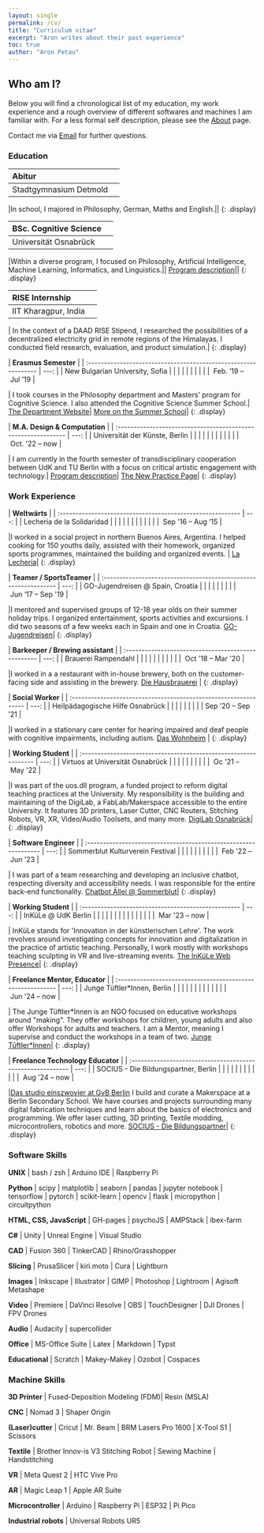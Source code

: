 ```yaml
---
layout: single
permalink: /cv/
title: "Curriculum vitae"
excerpt: "Aron writes about their past experience"
toc: true
author: "Aron Petau"
---
```


## Who am I?

Below you will find a chronological list of my education, my work experience and a rough overview of different softwares and machines I am familiar with. For a less formal self description, please see the [About](/about) page.

Contact me via [Email](mailto:aron@petau.net) for further questions.

### Education

| **Abitur**                                             |      |
| :----------------------------------------------------- | ---: |
| <i class="fas fa-building"></i> Stadtgymnasium Detmold |      |  |  |  |  |  |  |  |  |  |  | <i class="fas fa-calendar-alt"></i>&nbsp;Aug&nbsp;'11&nbsp;-&nbsp;Jun&nbsp;‘15 |

|In school, I majored in Philosophy, German, Maths and English.||
{: .display}

| **BSc. Cognitive Science**                            |      |
| :---------------------------------------------------- | ---: |
| <i class="fas fa-building"></i> Universität Osnabrück |      |  |  |  |  |  |  |  |  |  |  |  | <i class="fas fa-calendar-alt"></i>&nbsp;Oct&nbsp;‘16&nbsp;–&nbsp;Feb&nbsp;'22 |

|Within a diverse program, I focused on Philosophy, Artificial Intelligence, Machine Learning, Informatics, and Linguistics.||
[Program description](https://www.uni-osnabrueck.de/en/prospective-students/studiengaenge-a-z/cognitive-science-bachelor-of-science/)||
{: .display}

| **RISE Internship**                                  |      |
| :--------------------------------------------------- | ---: |
| <i class="fas fa-building"></i> IIT Kharagpur, India |      |  |  |  |  |  |  |  |  |  |  |  |  | <i class="fas fa-calendar-alt"></i>&nbsp;Sep&nbsp;’18&nbsp;–&nbsp;Jan&nbsp;’19 |

| In the context of a DAAD RISE Stipend, I researched the possibilities of a decentralized electricity grid in remote regions of the Himalayas. I conducted field research, evaluation, and product simulation.|
{: .display}

| **Erasmus Semester**                                            |
| :-------------------------------------------------------------- | ---: |
| <i class="fas fa-building"></i> New Bulgarian University, Sofia |      |  |  |  |  |  |  |  |  | <i class="fas fa-calendar-alt"></i>&nbsp;Feb.&nbsp;’19&nbsp;–&nbsp;Jul&nbsp;’19 |

| I took courses in the Philosophy department and Masters’ program for Cognitive Science. I also attended the Cognitive Science Summer School.|
[The Department Website](https://cogsci.nbu.bg/en/)|
[More on the Summer School](https://cogsci.nbu.bg/en/international-summer-school-in-cognitive-science)|
{: .display}

| **M.A. Design & Computation**                                  |
| :------------------------------------------------------------- | ---: |
| <i class="fas fa-building"></i> Universität der Künste, Berlin |      |  |  |  |  |  |  |  |  |  |  | <i class="fas fa-calendar-alt"></i>&nbsp;Oct.&nbsp;'22&nbsp;–&nbsp;now |

| I am currently in the fourth semester of transdisciplinary cooperation between UdK and TU Berlin with a focus on critical artistic engagement with technology.|
[Program description](https://www.design-computation.berlin)|
[The New Practice Page](https://www.newpractice.net/)|
{: .display}

### Work Experience

| **Weltwärts**                                              |
| :--------------------------------------------------------- | ---: |
| <i class="fas fa-building"></i> Lecheria de la Solidaridad |      |  |  |  |  |  |  |  |  |  |  | <i class="fas fa-calendar-alt"></i>&nbsp;Sep&nbsp;'16&nbsp;–&nbsp;Aug&nbsp;‘15 |

|I worked in a social project in northern Buenos Aires, Argentina. I helped cooking for 150 youths daily, assisted with their homework, organized sports programmes, maintained the building and organized events. |
[La Lecheria](https://lecheria.org.ar/)|
{: .display}

| **Teamer / SportsTeamer**                                        |
| :--------------------------------------------------------------- | ---: |
| <i class="fas fa-building"></i> GO-Jugendreisen @ Spain, Croatia |      |  |  |  |  |  |  |  | <i class="fas fa-calendar-alt"></i>&nbsp;Jun&nbsp;‘17&nbsp;–&nbsp;Sep&nbsp;'19 |

|I mentored and supervised groups of 12-18 year olds on their summer holiday trips. I organized entertainment, sports activities and excursions. I did two seasons of a few weeks each in Spain and one in Croatia.
[GO-Jugendreisen](https://www.go-jugendreisen.de)|
{: .display}

| **Barkeeper / Brewing assistant**                   |
| :-------------------------------------------------- | ---: |
| <i class="fas fa-building"></i> Brauerei Rampendahl |      |  |  |  |  |  |  |  |  |  | <i class="fas fa-calendar-alt"></i>&nbsp;Oct&nbsp;'18&nbsp;–&nbsp;Mar&nbsp;'20 |

|I worked in a a restaurant with in-house brewery, both on the customer-facing side and assisting in the brewery.
[Die Hausbrauerei](http://www.rampendahl.de) |
{: .display}

| **Social Worker**                                                |
| :--------------------------------------------------------------- | ---: |
| <i class="fas fa-building"></i> Heilpädagogische Hilfe Osnabrück |      |  |  |  |  |  |  |  | <i class="fas fa-calendar-alt"></i> Sep ’20 – Sep ’21 |

|I worked in a stationary care center for hearing impaired and deaf people with cognitive impairments, including autism.
[Das Wohnheim](https://os-hho.de/standorte/haus-10) |
{: .display}

| **Working Student**                                              |
| :--------------------------------------------------------------- | ---: |
| <i class="fas fa-building"></i> Virtuos at Universität Osnabrück |      |  |  |  |  |  |  |  |  | <i class="fas fa-calendar-alt"></i>&nbsp;Oc&nbsp;'21&nbsp;–&nbsp;May&nbsp;'22 |

|I was part of the uos.dll program, a funded project to reform digital teaching practices at the University. My responsibility is the building and maintaining of the DigiLab, a FabLab/Makerspace accessible to the entire University. It features 3D printers, Laser Cutter, CNC Routers, Stitching Robots, VR, XR, Video/Audio Toolsets, and many more.
[DigiLab Osnabrück](https://digitale-lehre.virtuos.uni-osnabrueck.de/uos-digilab/)|
{: .display}

| **Software Engineer**                                            |
| :--------------------------------------------------------------- | ---: |
| <i class="fas fa-building"></i> Sommerblut Kulturverein Festival |      |  |  |  |  |  |  |  |  | <i class="fas fa-calendar-alt"></i>&nbsp;Feb&nbsp;'22&nbsp;–&nbsp;Jun&nbsp;'23 |

| I was part of a team researching and developing an inclusive chatbot, respecting diversity and accessibility needs. I was responsible for the entire back-end functionality.
[Chatbot Ällei @ Sommerblut](https://chatbot.sommerblut.de)|
{: .display}

| **Working Student**                                 |
| :-------------------------------------------------- | ---: |
| <i class="fas fa-building"></i> InKüLe @ UdK Berlin |      |  |  |  |  |  |  |  |  |  |  |  |  |  | <i class="fas fa-calendar-alt"></i>&nbsp;Mar&nbsp;'23&nbsp;–&nbsp;now |

| InKüLe stands for 'Innovation in der künstlerischen Lehre'. The work revolves around investigating concepts for innovation and digitalization in the practice of artistic teaching. Personally, I work mostly with workshops teaching sculpting in VR and live-streaming events.
[The InKüLe Web Presence](https://www.inkuele.de/landing)|
{: .display}

| **Freelance Mentor, Educator**                              |
| :---------------------------------------------------------- | ---: |
| <i class="fas fa-building"></i> Junge Tüftler*Innen, Berlin |      |  |  |  |  |  |  |  |  |  |  |  | <i class="fas fa-calendar-alt"></i>&nbsp;Jun&nbsp;'24&nbsp;–&nbsp;now |

| The Junge Tüftler*Innen is an NGO focused on educative workshops around "making". They offer workshops for children, young adults and also offer Workshops for adults and teachers. I am a Mentor, meaning I supervise and conduct the workshops in a team of two.
[Junge Tüftler*Innen](https://junge-tueftler.de)|
{: .display}

| **Freelance Technology Educator**                              |
| :---------------------------------------------------------- | ---: |
| <i class="fas fa-building"></i> SOCIUS - Die Bildungspartner, Berlin |      |  |  |  |  |  |  |   |  |  |  | <i class="fas fa-calendar-alt"></i>&nbsp;Aug&nbsp;'24&nbsp;–&nbsp;now |

|[Das studio einszwovier at GvB Berlin](https://www.gvb-berlin.de/unterricht-plus/arbeitsgemeinschaften/maker-space-studio-einszwovier/) I build and curate a Makerspace at a Berlin Secondary School. We have courses and projects surrounding many digital fabrication techniques and learn about the basics of electronics and programming. We offer laser cutting, 3D printing, Textile modding, microcontrollers, robotics and more.
 [SOCIUS - Die Bildungspartner](https://socius.diebildungspartner.de)|
{: .display}

### Software Skills

**UNIX** \| bash / zsh \| Arduino IDE \| Raspberry Pi

**Python** \| scipy \|  matplotlib \| seaborn \| pandas \| jupyter notebook \| tensorflow \| pytorch \| scikit-learn \| opencv \| flask \| micropython \| circuitpython

**HTML, CSS, JavaScript** \| GH-pages \| psychoJS \| AMPStack \| ibex-farm

**C#** \| Unity \| Unreal Engine \| Visual Studio

**CAD** \| Fusion 360 \| TinkerCAD \| Rhino/Grasshopper

**Slicing** \| PrusaSlicer \| kiri.moto \| Cura \| Lightburn

**Images** \| Inkscape \| Illustrator \| GIMP \| Photoshop \| Lightroom \| Agisoft Metashape

**Video** \| Premiere \| DaVinci Resolve \| OBS \| TouchDesigner \| DJI Drones \| FPV Drones

**Audio** \| Audacity \| supercollider

**Office** \| MS-Office Suite \| Latex \| Markdown \| Typst

**Educational** \| Scratch \| Makey-Makey \| Ozobot \| Cospaces

### Machine Skills

**3D Printer** \| Fused-Deposition Modeling (FDM)\| Resin (MSLA)

**CNC** \| Nomad 3 \| Shaper Origin

**(Laser)cutter** \| Cricut \| Mr. Beam \| BRM Lasers Pro 1600 \| X-Tool S1 \| Scissors

**Textile** \|  Brother Innov-is V3 Stitching Robot \| Sewing Machine \| Handstitching

**VR** \| Meta Quest 2 \| HTC Vive Pro

**AR** \| Magic Leap 1 \| Apple AR Suite

**Microcontroller** \| Arduino \| Raspberry Pi \| ESP32 \| Pi Pico

**Industrial robots** \| Universal Robots UR5
